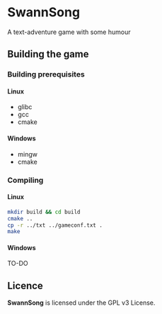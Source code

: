 # SwannSong
A text-adventure game with some humour

## Building the game

### Building prerequisites

#### Linux
* glibc
* gcc
* cmake

#### Windows
* mingw
* cmake


### Compiling

#### Linux
```bash
mkdir build && cd build
cmake .. 
cp -r ../txt ../gameconf.txt .
make
```

#### Windows
TO-DO


## Licence
**SwannSong** is licensed under the GPL v3 License.
